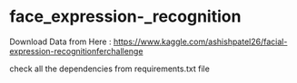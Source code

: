 # face_expression-_recognition

Download Data from Here : https://www.kaggle.com/ashishpatel26/facial-expression-recognitionferchallenge

check all the dependencies from requirements.txt file
